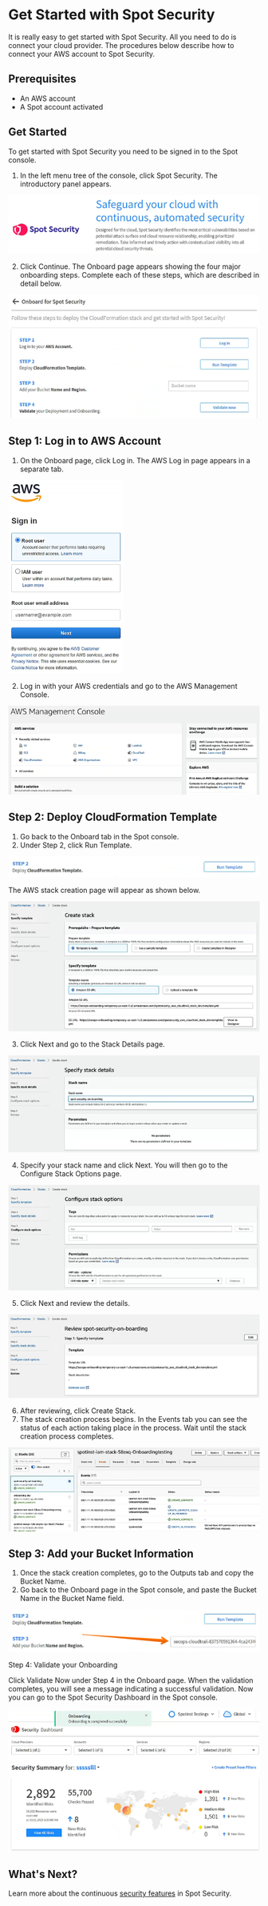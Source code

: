 <meta name="robots" content="noindex">

# Get Started with Spot Security

It is really easy to get started with Spot Security. All you need to do is connect your cloud provider. The procedures below describe how to connect your AWS account to Spot Security.

## Prerequisites

- An AWS account
- A Spot account activated

## Get Started

To get started with Spot Security you need to be signed in to the Spot console.

1. In the left menu tree of the console, click Spot Security. The introductory panel appears.

<img src="/spot-security/_media/getting-started-01.png" />

2. Click Continue. The Onboard page appears showing the four major onboarding steps. Complete each of these steps, which are described in detail below.

<img src="/spot-security/_media/getting-started-02.png" />

## Step 1: Log in to AWS Account

1. On the Onboard page, click Log in. The AWS Log in page appears in a separate tab.

<img src="/spot-security/_media/getting-started-03.png" />

2. Log in with your AWS credentials and go to the AWS Management Console.

<img src="/spot-security/_media/getting-started-04.png" />

## Step 2: Deploy CloudFormation Template

1. Go back to the Onboard tab in the Spot console.
2. Under Step 2, click Run Template.

<img src="/spot-security/_media/getting-started-05.png" />

The AWS stack creation page will appear as shown below.

<img src="/spot-security/_media/getting-started-06.png" />

3. Click Next and go to the Stack Details page.

<img src="/spot-security/_media/getting-started-07.png" />

4. Specify your stack name and click Next. You will then go to the Configure Stack Options page.

<img src="/spot-security/_media/getting-started-08.png" />

5. Click Next and review the details.

<img src="/spot-security/_media/getting-started-09.png" />

6. After reviewing, click Create Stack.
7. The stack creation process begins. In the Events tab you can see the status of each action taking place in the process. Wait until the stack creation process completes.

<img src="/spot-security/_media/getting-started-10.png" />

## Step 3: Add your Bucket Information

1. Once the stack creation completes, go to the Outputs tab and copy the Bucket Name.
2. Go back to the Onboard page in the Spot console, and paste the Bucket Name in the Bucket Name field.

<img src="/spot-security/_media/getting-started-10a.png" />

Step 4: Validate your Onboarding

Click Validate Now under Step 4 in the Onboard page. When the validation completes, you will see a message indicating a successful validation. Now you can go to the Spot Security Dashboard in the Spot console.

<img src="/spot-security/_media/getting-started-11.png" />

## What's Next?

Learn more about the continuous [security features](spot-security/features/) in Spot Security.
